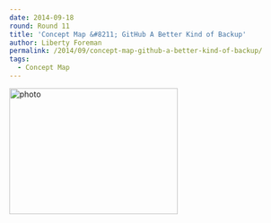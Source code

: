 ```yaml
---
date: 2014-09-18
round: Round 11
title: 'Concept Map &#8211; GitHub A Better Kind of Backup'
author: Liberty Foreman
permalink: /2014/09/concept-map-github-a-better-kind-of-backup/
tags:
  - Concept Map
---
```

[<img class="alignnone size-medium wp-image-8841" alt="photo" src="/training-course/uploads/2014/09/photo2-300x225.jpg" width="300" height="225" />][1]

 [1]: /training-course/uploads/2014/09/photo2.jpg
